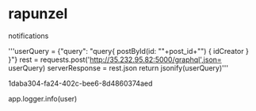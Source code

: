 # rapunzel
notifications

'''userQuery = {"query": "query{ postById(id: \""+post_id+"\") { idCreator } }"}
        rest = requests.post('http://35.232.95.82:5000/graphql',json= userQuery)
        serverResponse = rest.json
        return jsonify(userQuery)'''


1daba304-fa24-402c-bee6-8d4860374aed

app.logger.info(user)
